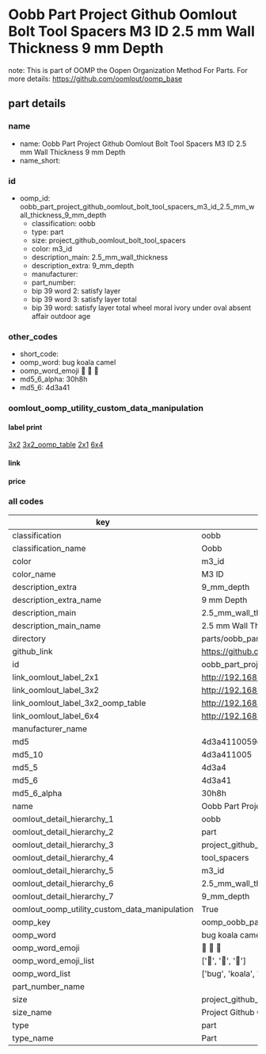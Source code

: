 # Oobb Part Project Github Oomlout Bolt Tool Spacers M3 ID 2.5 mm Wall Thickness 9 mm Depth  

note: This is part of OOMP the Oopen Organization Method For Parts. For more details: https://github.com/oomlout/oomp_base

##  part details
  







### name
* name: Oobb Part Project Github Oomlout Bolt Tool Spacers M3 ID 2.5 mm Wall Thickness 9 mm Depth
* name_short: 
### id
* oomp_id: oobb_part_project_github_oomlout_bolt_tool_spacers_m3_id_2.5_mm_wall_thickness_9_mm_depth
  * classification: oobb
  * type: part
  * size: project_github_oomlout_bolt_tool_spacers
  * color: m3_id
  * description_main: 2.5_mm_wall_thickness
  * description_extra: 9_mm_depth
  * manufacturer: 
  * part_number: 
  * bip 39 word 2: satisfy layer
  * bip 39 word 3: satisfy layer total
  * bip 39 word: satisfy layer total wheel moral ivory under oval absent affair outdoor age

### other_codes
* short_code: 
* oomp_word: bug koala camel
* oomp_word_emoji :bug: :koala: :camel:
* md5_6_alpha: 30h8h
* md5_6: 4d3a41






### oomlout_oomp_utility_custom_data_manipulation
#### label print
[3x2](http://192.168.1.245:1112/?label=oomp%2030h8h)
[3x2_oomp_table](http://192.168.1.108:1112/?label=oomp%2030h8h)
[2x1](http://192.168.1.242:1112/?label=oomp%2030h8h)
[6x4](http://192.168.1.55:1112/?label=oomp%2030h8h)    

#### link

                              

#### price







### all codes 
| key | value |  
| --- | --- |  
| classification | oobb |  
| classification_name | Oobb |  
| color | m3_id |  
| color_name | M3 ID |  
| description_extra | 9_mm_depth |  
| description_extra_name | 9 mm Depth |  
| description_main | 2.5_mm_wall_thickness |  
| description_main_name | 2.5 mm Wall Thickness |  
| directory | parts/oobb_part_project_github_oomlout_bolt_tool_spacers_m3_id_2.5_mm_wall_thickness_9_mm_depth |  
| github_link | https://github.com/oomlout/oomlout_oomp_part_src/tree/main/parts/oobb_part_project_github_oomlout_bolt_tool_spacers_m3_id_2.5_mm_wall_thickness_9_mm_depth |  
| id | oobb_part_project_github_oomlout_bolt_tool_spacers_m3_id_2.5_mm_wall_thickness_9_mm_depth |  
| link_oomlout_label_2x1 | http://192.168.1.242:1112/?label=oomp%2030h8h |  
| link_oomlout_label_3x2 | http://192.168.1.245:1112/?label=oomp%2030h8h |  
| link_oomlout_label_3x2_oomp_table | http://192.168.1.108:1112/?label=oomp%2030h8h |  
| link_oomlout_label_6x4 | http://192.168.1.55:1112/?label=oomp%2030h8h |  
| manufacturer_name |  |  
| md5 | 4d3a4110059dbd99dbc7dfa1cb9f95fa |  
| md5_10 | 4d3a411005 |  
| md5_5 | 4d3a4 |  
| md5_6 | 4d3a41 |  
| md5_6_alpha | 30h8h |  
| name | Oobb Part Project Github Oomlout Bolt Tool Spacers M3 ID 2.5 mm Wall Thickness 9 mm Depth |  
| oomlout_detail_hierarchy_1 | oobb |  
| oomlout_detail_hierarchy_2 | part |  
| oomlout_detail_hierarchy_3 | project_github_bolt |  
| oomlout_detail_hierarchy_4 | tool_spacers |  
| oomlout_detail_hierarchy_5 | m3_id |  
| oomlout_detail_hierarchy_6 | 2.5_mm_wall_thickness |  
| oomlout_detail_hierarchy_7 | 9_mm_depth |  
| oomlout_oomp_utility_custom_data_manipulation | True |  
| oomp_key | oomp_oobb_part_project_github_oomlout_bolt_tool_spacers_m3_id_2.5_mm_wall_thickness_9_mm_depth |  
| oomp_word | bug koala camel |  
| oomp_word_emoji | :bug: :koala: :camel: |  
| oomp_word_emoji_list | [':bug:', ':koala:', ':camel:'] |  
| oomp_word_list | ['bug', 'koala', 'camel'] |  
| part_number_name |  |  
| size | project_github_oomlout_bolt_tool_spacers |  
| size_name | Project Github Oomlout Bolt Tool Spacers |  
| type | part |  
| type_name | Part |  
